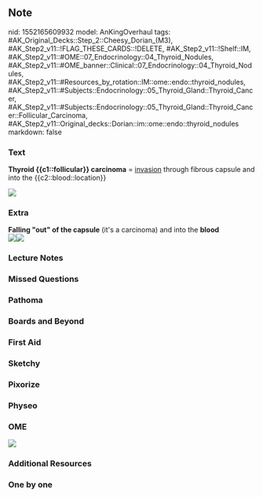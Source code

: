 ## Note
nid: 1552165609932
model: AnKingOverhaul
tags: #AK_Original_Decks::Step_2::Cheesy_Dorian_(M3), #AK_Step2_v11::!FLAG_THESE_CARDS::!DELETE, #AK_Step2_v11::!Shelf::IM, #AK_Step2_v11::#OME::07_Endocrinology::04_Thyroid_Nodules, #AK_Step2_v11::#OME_banner::Clinical::07_Endocrinology::04_Thyroid_Nodules, #AK_Step2_v11::#Resources_by_rotation::IM::ome::endo::thyroid_nodules, #AK_Step2_v11::#Subjects::Endocrinology::05_Thyroid_Gland::Thyroid_Cancer, #AK_Step2_v11::#Subjects::Endocrinology::05_Thyroid_Gland::Thyroid_Cancer::Follicular_Carcinoma, #AK_Step2_v11::Original_decks::Dorian::im::ome::endo::thyroid_nodules
markdown: false

### Text
<b>Thyroid {{c1::follicular}} carcinoma</b> = <u>invasion</u>
through fibrous capsule and into the {{c2::blood::location}}
<div>
  <b><img src="paste-12849330968854529.jpg"></b>
</div>

### Extra
<div>
  <div>
    <b>Falling "out" of the capsule</b> (it's a carcinoma) and into
    the <b style="">blood</b>
    <div>
      <i><img src="paste-3773961993191425.jpg"><img src=
      "paste-3775074389721089.jpg"></i>
    </div>
  </div>
</div>

### Lecture Notes


### Missed Questions


### Pathoma


### Boards and Beyond


### First Aid


### Sketchy


### Pixorize


### Physeo


### OME
<div class="ome-widget">
  <a href=
  "https://onlinemeded.org/spa/endocrinology/thyroid-nodules/acquire?ref=anki">
  <img src="_OME_AnkiFlashcards_Lesson_4.png"></a>
</div>

### Additional Resources


### One by one

